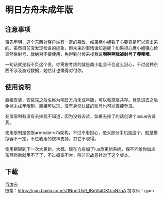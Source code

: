 # 明日方舟未成年版
## 注意事项
事先申明，这个东西对客户端有一定的篡改，如果鹰小姐铁了心要查是可以查出来的。虽然目前没发现检查的迹象，但未来的事情谁知道呢？如果担心鹰小姐狠心检查然后封号，就绝对不要使用，免得到时候来找我说**啊啊啊我被封号了嘤嘤嘤**。  
  
一句话就是我不负这个责，你需要考虑的就是鹰小姐会不会这么狠心，不过这种东西不涉及游戏数据，她估计也懒得对付你。

## 使用说明
直接安装，安装完之后名称为明日方舟未成年版，可以和原版共存。登录进去之后免掉未成年限制，直接可以玩，没有身份认证的账号也可以直接登录。
    
充值限制有没有去掉我不知道，因为没钱去试，如果去掉了的话创建个issue告诉我。
    
使用限制是仅限armeabi-v7a架构，不过不用担心，绝大部分手机是这个，就是模拟器不一定，不过我用的夜神支持，其它不晓得。  
  
使用期限到下一次大更新，大概。现在方舟加了lua热更新系统，保不齐给你加点东西然后就用不了了，不过概率不大，除非它故意针对了这个版本。

## 下载
百度云  
链接：https://pan.baidu.com/s/1NpntUv9_IBdVI4CKUmNzqA 提取码：gjam  
